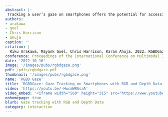 ```yaml
---
abstract: |-
 Tracking a user’s gaze on smartphones offers the potential for accessible and powerful multimodal interactions. However, phones are used in a myriad of contexts and state-of-the-art gaze models that use only the front-facing RGB cameras are too coarse and do not adapt adequately to changes in context. While prior research has showcased the efficacy of depth maps for gaze tracking, they have been limited to desktop-grade depth cameras, which are more capable than the types seen in smartphones, that must be thin and low-powered. In this paper, we present a gaze tracking system that makes use of today’s smartphone depth camera technology to adapt to the changes in distance and orientation relative to the user’s face. Unlike prior efforts that used depth sensors, we do not constrain the users to maintain a fixed head position. Our approach works across different use contexts in unconstrained mobile settings. The results show that our multimodal ML model has a mean gaze error of 1.89 cm; a 16.3% improvement over using RGB data alone (2.26 cm error). Our system and dataset offer the first benchmark of gaze tracking on smartphones using RGB+Depth data under different use contexts.
authors:
- arakawa
- goel
- Chris Harrison
- ahuja
caption: ''
citation: |-
  Riku Arakawa, Mayank Goel, Chris Harrison, Karan Ahuja. 2022. RGBDGaze: Gaze Tracking on Smartphones with RGB and Depth Data In Proceedings of the 2022 International Conference on Multimodal Interaction (ICMI '22). Association for Computing Machinery, New York, NY, USA.
conference: Proceedings of the International Conference on Multimodal Interaction (ICMI)
date: '2022-10-10'
image: '/images/pubs/rgbdgaze.png'
pdf: /pdfs/rgbdgaze.pdf
thumbnail: '/images/pubs/rgbdgaze.png'
name: 'RGBD Gaze'
title: 'RGBDGaze: Gaze Tracking on Smartphones with RGB and Depth Data'
video: 'https://youtu.be/-HwcmWRAsaA'
video_embed: '<iframe width="560" height="315" src="https://www.youtube.com/embed/-HwcmWRAsaA" frameborder="0" allowfullscreen></iframe>'
onhomepage: true
blurb: Gaze tracking with RGB and Depth Data
category: interaction
---
```


